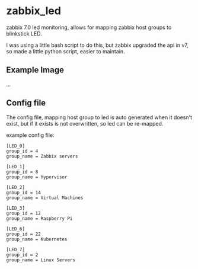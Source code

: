 # zabbix_led

zabbix 7.0 led monitoring, allows for mapping zabbix host groups to blinkstick LED.

I was using a little bash script to do this, but zabbix upgraded the api in v7, so made a little python script, easier to maintain.

## Example Image

...

## Config file

The config file, mapping host group to led is auto generated when it doesn't exist, but if it exists is not overwritten, so led can be re-mapped.

example config file:

```
[LED_0]
group_id = 4
group_name = Zabbix servers

[LED_1]
group_id = 8
group_name = Hypervisor

[LED_2]
group_id = 14
group_name = Virtual Machines

[LED_3]
group_id = 12
group_name = Raspberry Pi

[LED_6]
group_id = 22
group_name = Kubernetes

[LED_7]
group_id = 2
group_name = Linux Servers

```
